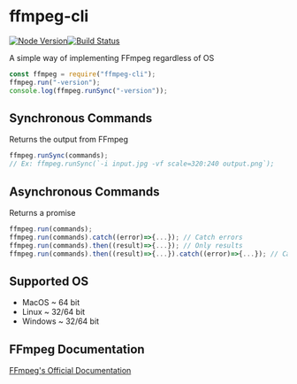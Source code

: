# ffmpeg-cli
[![Node Version](https://img.shields.io/badge/NodeJS-10%20LTS-brightgreen.svg)](https://img.shields.io/badge/NodeJS-10%20LTS-brightgreen.svg)[![Build Status](https://travis-ci.com/PotatoParser/ffmpeg-cli.svg?branch=master)](https://travis-ci.com/PotatoParser/ffmpeg-cli.svg?branch=master)

A simple way of implementing FFmpeg regardless of OS
```javascript
const ffmpeg = require("ffmpeg-cli");
ffmpeg.run("-version");
console.log(ffmpeg.runSync("-version"));
```
## Synchronous Commands
Returns the output from FFmpeg
```javascript
ffmpeg.runSync(commands);
// Ex: ffmpeg.runSync(`-i input.jpg -vf scale=320:240 output.png`);
```
## Asynchronous Commands
Returns a promise
```javascript
ffmpeg.run(commands);
ffmpeg.run(commands).catch((error)=>{...}); // Catch errors
ffmpeg.run(commands).then((result)=>{...}); // Only results
ffmpeg.run(commands).then((result)=>{...}).catch((error)=>{...}); // Catches when errors found
```
## Supported OS
+ MacOS ~ 64 bit
+ Linux ~ 32/64 bit
+ Windows ~ 32/64 bit

## FFmpeg Documentation
[FFmpeg's Official Documentation](https://www.ffmpeg.org/ffmpeg.html)
